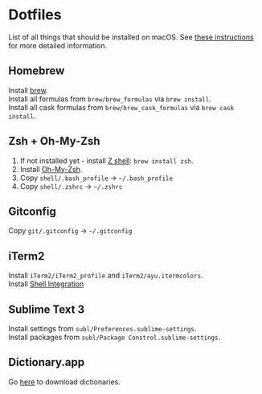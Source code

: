 # Dotfiles
List of all things that should be installed on macOS. See [these instructions](https://sourabhbajaj.com/mac-setup/) for more detailed information.

## Homebrew
Install [brew](https://brew.sh).  
Install all formulas from `brew/brew_formulas` via `brew install`.  
Install all cask formulas from `brew/brew_cask_formulas` via `brew cask install`.


## Zsh + Oh-My-Zsh
1. If not installed yet - install [Z shell](http://zsh.sourceforge.net): `brew install zsh`.
2. Install [Oh-My-Zsh](https://ohmyz.sh).
3. Copy `shell/.bash_profile` -> `~/.bash_profile`
4. Copy `shell/.zshrc` -> `~/.zshrc`

## Gitconfig
Copy `git/.gitconfig` -> `~/.gitconfig`

## iTerm2 
Install `iTerm2/iTerm2_profile` and `iTerm2/ayu.itermcolors`.  
Install [Shell Integration](https://www.iterm2.com/documentation-shell-integration.html)

## Sublime Text 3  
Install settings from `subl/Preferences.sublime-settings`.  
Install packages from `subl/Package Constrol.sublime-settings`.

## Dictionary.app
Go [here](https://rutracker.org/forum/viewtopic.php?t=4264270) to download dictionaries.